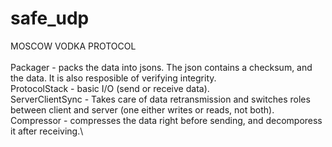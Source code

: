 # safe_udp
MOSCOW VODKA PROTOCOL\
\
Packager - packs the data into jsons. The json contains a checksum, and the data. It is also resposible of verifying integrity.\
ProtocolStack - basic I/O (send or receive data).\
ServerClientSync - Takes care of data retransmission and switches roles between client and server (one either writes or reads, not both).\
Compressor - compresses the data right before sending, and decomporess it after receiving.\
